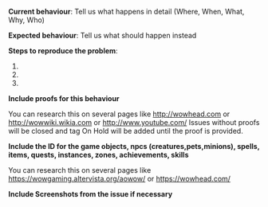 [//]: # (INFORMATION ABOUT TAGS)
[//]: # (The black and yellow tag is unique. There can only be one label assigned to them - one black and one yellow)
[//]: # (Priority - ... tags are assigned by team members)
[//]: # (Your issue will be reviewed by testers and the developers will fix it in the future.)
[//]: # (Only once the issue got the label [Fixed - On Live Server] you can find the fix on your Gameserver.)
[//]: # (You can increase the relevance of your issue by adding a thumb-up emote http://i.imgur.com/RFouVVi.png)

[//]: # (***************************************************************)
[//]: # (** !!!!!!!!!!!!!DON'T DELETE THIS TEMPLATE ELSE YOUR ISSUE WILL BE CLOSED!!!!!!!!!!!! **)
[//]: # (***************************************************************)

**Current behaviour**: Tell us what happens in detail (Where, When, What, Why, Who)

**Expected behaviour**: Tell us what should happen instead

**Steps to reproduce the problem**:

1. 
2. 
3. 

**Include proofs for this behaviour**

You can research this on several pages like http://wowhead.com or http://wowwiki.wikia.com or http://www.youtube.com/
Issues without proofs will be closed and tag On Hold will be added until the proof is provided.

**Include the ID for the game objects, npcs (creatures,pets,minions), spells, items, quests, instances, zones, achievements, skills**

You can research this on several pages like https://wowgaming.altervista.org/aowow/ or https://wowhead.com/

**Include Screenshots from the issue if necessary**
